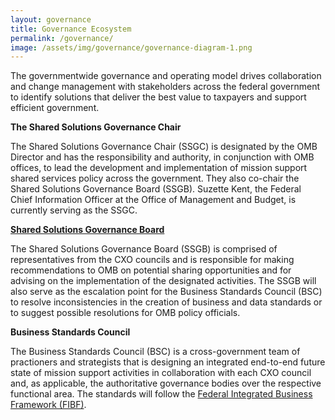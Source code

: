 ```yaml
---
layout: governance
title: Governance Ecosystem
permalink: /governance/
image: /assets/img/governance/governance-diagram-1.png
---
```

The governmentwide governance and operating model drives collaboration and change management with stakeholders across the federal government to identify solutions that deliver the best value to taxpayers and support efficient government.

**The Shared Solutions Governance Chair**

The Shared Solutions Governance Chair (SSGC) is designated by the OMB Director and has the responsibility and authority, in conjunction with OMB offices, to lead the development and implementation of mission support shared services policy across the government.  They also co-chair the Shared Solutions Governance Board (SSGB). Suzette Kent, the Federal Chief Information Officer at the Office of Management and Budget, is currently serving as the SSGC.

**[Shared Solutions Governance Board](../ssgb)**

The Shared Solutions Governance Board (SSGB) is comprised of representatives from the CXO councils and is responsible for making recommendations to OMB on potential sharing opportunities and for advising on the implementation of the designated activities.  The SSGB will also serve as the escalation point for the Business Standards Council (BSC) to resolve inconsistencies in the creation of business and data standards or to suggest possible resolutions for OMB policy officials.

**Business Standards Council**

The Business Standards Council (BSC) is a cross-government team of practioners and strategists that is designing an integrated end-to-end future state of mission support activities in collaboration with each CXO council and, as applicable, the authoritative governance bodies over the respective functional area. The standards will follow the [Federal Integrated Business Framework (FIBF)](../fibf).

